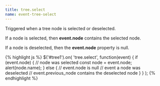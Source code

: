 ```yaml
---
title: tree.select
name: event-tree-select
---
```


Triggered when a tree node is selected or deselected.

If a node is selected, then **event.node** contains the selected node.

If a node is deselected, then the **event.node** property is null.

{% highlight js %}
$('#tree1').on(
    'tree.select',
    function(event) {
        if (event.node) {
            // node was selected
            const node = event.node;
            alert(node.name);
        }
        else {
            // event.node is null
            // event a node was deselected
            // event.previous_node contains the deselected node
        }
    }
);
{% endhighlight %}

